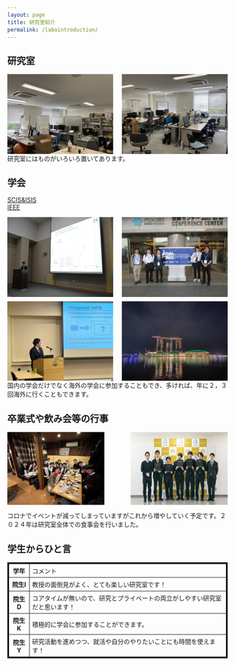 ```yaml
---
layout: page
title: 研究室紹介
permalink: /labointroduction/
---
```

## 研究室
<div style="display: flex; justify-content: space-between; flex-wrap: wrap;">
    <img src="/public/img/lab1.jpg" alt="" style="width: 48%; height: auto;">
    <img src="/public/img/lab2.jpg" alt="" style="width: 48%; height: auto;">
</div>
研究室にはものがいろいろ置いてあります。

## 学会

[SCIS&ISIS](https://www.google.com/url?sa=t&source=web&rct=j&opi=89978449&url=http://soft-cr.org/scis/2024/&ved=2ahUKEwisr7DA84SIAxWWj68BHT6SDRIQFnoECAgQAQ&usg=AOvVaw1I3nQyUM5TXF1intbgu0cG)  
[IEEE](https://www.ipsj.or.jp/annai/kanrenlink/IEEE.html)

<div style="display: flex; flex-wrap: wrap; justify-content: space-between;">
    <img src="/public/img/20171012-120525-0.jpg" alt="" style="width: 48%; height: auto;">
    <img src="/public/img/IEEE1.jpg" alt="" style="width: 48%; height: auto;">
</div>
<div style="display: flex; flex-wrap: wrap; justify-content: space-between; margin-top: 10px;">
    <img src="/public/img/IEEE2.jpg" alt="" style="width: 48%; height: auto;">
    <img src="/public/img/S__3.jpg" alt="" style="width: 48%; height: auto;">
</div>
国内の学会だけでなく海外の学会に参加することもでき、多ければ、年に２，３回海外に行くこともできます。

## 卒業式や飲み会等の行事
<div style="display: flex; justify-content: space-between;">
    <img src="/public/img/gradCeremony.jpg" alt="" style="width: 44%; height: auto;">
    <img src="/public/img/graduate.jpg" alt="" style="width: 44%; height: auto;">
</div>

コロナでイベントが減ってしまっていますがこれから増やしていく予定です。２０２４年は研究室全体での食事会を行いました。

## 学生からひと言



<table style="border-collapse: collapse; border: solid 3px;">
    <tr>
        <th style="padding: 5px 6px; border: solid 1px;">学年</th>
        <td style="padding: 5px 6px; border: solid 1px;">コメント</td>
    </tr>
    <tr>
        <th style="padding: 5px 6px; border: solid 1px;">院生I</th>
        <td style="padding: 5px 6px; border: solid 1px;">教授の面倒見がよく、とても楽しい研究室です！</td>
    </tr>
    <tr>
        <th style="padding: 5px 6px; border: solid 1px;">院生D</th>
        <td style="padding: 5px 6px; border: solid 1px;">コアタイムが無いので、研究とプライベートの両立がしやすい研究室だと思います！</td>
    </tr>
    <tr>
        <th style="padding: 5px 6px; border: solid 1px;">院生K</th>
        <td style="padding: 5px 6px; border: solid 1px;">積極的に学会に参加することができます。</td>
    </tr>
    <tr>
        <th style="padding: 5px 6px; border: solid 1px;">院生Y</th>
        <td style="padding: 5px 6px; border: solid 1px;">研究活動を進めつつ、就活や自分のやりたいことにも時間を使えます！</td>
    </tr>
</table>

<style>
@media (max-width: 768px) {
    div img {
        width: 100% !important;
    }
}

</style>